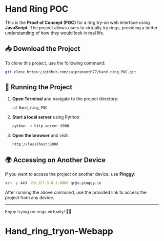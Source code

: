 # Hand Ring POC

This is the **Proof of Concept (POC)** for a ring try-on web interface using **JavaScript**. The project allows users to virtually try rings, providing a better understanding of how they would look in real life.

## 📥 Download the Project

To clone this project, use the following command:

```sh
git clone https://github.com/saipraneeth77/Hand_ring_POC.git
```

## 🚀 Running the Project

1. **Open Terminal** and navigate to the project directory:

   ```sh
   cd Hand_ring_POC
   ```

2. **Start a local server** using Python:

   ```sh
   python -m http.server 8000
   ```

3. **Open the browser** and visit:

   ```
   http://localhost:8000
   ```

## 🌍 Accessing on Another Device

If you want to access the project on another device, use **Pinggy**:

```sh
ssh -p 443 -R0:127.0.0.1:8000 qr@a.pinggy.io
```

After running the above command, use the provided link to access the project from any device.

---

Enjoy trying on rings virtually! 💍✨

# Hand_ring_tryon-Webapp

